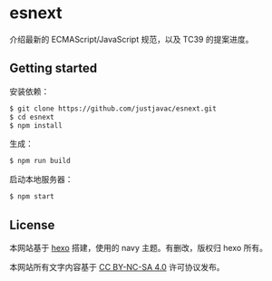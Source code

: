 # esnext

介绍最新的 ECMAScript/JavaScript 规范，以及 TC39 的提案进度。

## Getting started

安装依赖：

``` bash
$ git clone https://github.com/justjavac/esnext.git
$ cd esnext
$ npm install
```

生成：

``` bash
$ npm run build
```

启动本地服务器：

``` bash
$ npm start
```

## License

本网站基于 [hexo](https://github.com/hexojs/hexo) 搭建，使用的 navy 主题。有删改，版权归 hexo 所有。

本网站所有文字内容基于 [CC BY-NC-SA 4.0](https://creativecommons.org/licenses/by-nc-sa/4.0) 许可协议发布。
